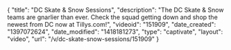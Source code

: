 {
    "title": "DC Skate & Snow Sessions",
    "description": "The DC Skate & Snow teams are gnarlier than ever. Check the squad getting down and shop the newest from DC now at Tillys.com!",
    "videoid": "151909",
    "date_created": "1397072624",
    "date_modified": "1418181273",
    "type": "captivate",
    "layout": "video",
    "url": "\/v\/dc-skate-snow-sessions\/151909"
}